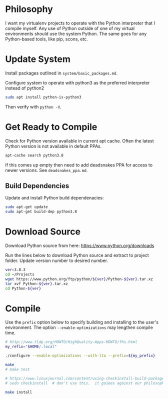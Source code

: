 
# Philosophy

I want my virtualenv projects to operate with the Python interpreter that I compile myself.  Any
use of Python outside of one of my virtual environments should use the system Python.  The same
goes for any Python-based tools, like pip, scons, etc.

# Update System

Install packages outlined in `system/basic_packages.md`.

Configure system to operate with python3 as the preferred interpreter instead of python2

```bash
sudo apt install python-is-python3
```

Then verify with `python -V`.


# Get Ready to Compile

Check for Python version available in current apt cache. Often the latest Python version is not
available in default PPAs.

```bash
apt-cache search python3.8
```

If this comes up empty then need to add deadsnakes PPA for access to newer versions.  See `deadsnakes_ppa.md`.


## Build Dependencies

Update and install Python build dependenacies:

```bash
sudo apt-get update
sudo apt-get build-dep python3.8
```

# Download Source

Download Python source from here: https://www.python.org/downloads

Run the lines below to download Python source and extract to project folder.  Update version
number to desired number.

```bash
ver=3.8.3
cd ~/Projects
wget https://www.python.org/ftp/python/${ver}/Python-${ver}.tar.xz
tar xvf Python-${ver}.tar.xz
cd Python-${ver}
```

# Compile

Use the `prefix` option below to specify building and installing to the user's environment.
The option `--enable-optimizations` may lengthen compile time.

```bash
# http://www.tldp.org/HOWTO/HighQuality-Apps-HOWTO/fhs.html
my_refix="$HOME/.local"

./configure --enable-optimizations --with-lto --prefix=${my_prefix}

make
# make test

# https://www.linuxjournal.com/content/using-checkinstall-build-packages-source
# sudo checkinstall  # don't use this.  it goiees against our philosophy.

make install

```
